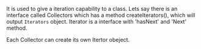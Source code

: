It is used to give a iteration capability to a class.
Lets say there is an interface called Collectors which has a method createIterators(), which will output `Iterators` object. Iterator is a interface with 'hasNext' and 'Next' method.

Each Collector can create its own Itertor obeject.